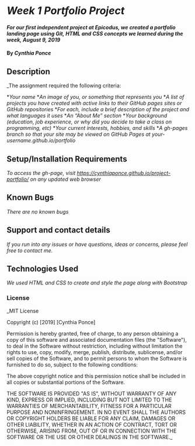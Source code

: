 # _Week 1 Portfolio Project_

#### _For our first independent project at Epicodus, we created a portfolio landing page using Git, HTML and CSS concepts we learned during the week, August 9, 2019_

#### By _**Cynthia Ponce**_

## Description

_The assignment required the following criteria:

*_Your name_
*_An image of you, or something that represents you_
*_A list of projects you have created with active links to their GitHub pages sites or GitHub repositories_
*_For each, include a brief description of the project and what languages it uses_
*_An “About Me” section_
*_Your background (education, job experience, or why did you decide to take a class on programming, etc)_
*_Your current interests, hobbies, and skills_
*_A gh-pages branch so that your site may be viewed on GitHub Pages at your-username.github.io/portfolio_

## Setup/Installation Requirements
_To access the gh-page, visit https://cynthiaponce.github.io/project-portfolio/ on any updated web browser_

## Known Bugs

_There are no known bugs_

## Support and contact details

_If you run into any issues or have questions, ideas or concerns, please feel free to contact me._

## Technologies Used

_We used HTML and CSS to create and style the page along with Bootstrap_

### License
_MIT License

Copyright (c) [2019] [Cynthia Ponce]

Permission is hereby granted, free of charge, to any person obtaining a copy
of this software and associated documentation files (the "Software"), to deal
in the Software without restriction, including without limitation the rights
to use, copy, modify, merge, publish, distribute, sublicense, and/or sell
copies of the Software, and to permit persons to whom the Software is
furnished to do so, subject to the following conditions:

The above copyright notice and this permission notice shall be included in all
copies or substantial portions of the Software.

THE SOFTWARE IS PROVIDED "AS IS", WITHOUT WARRANTY OF ANY KIND, EXPRESS OR
IMPLIED, INCLUDING BUT NOT LIMITED TO THE WARRANTIES OF MERCHANTABILITY,
FITNESS FOR A PARTICULAR PURPOSE AND NONINFRINGEMENT. IN NO EVENT SHALL THE
AUTHORS OR COPYRIGHT HOLDERS BE LIABLE FOR ANY CLAIM, DAMAGES OR OTHER
LIABILITY, WHETHER IN AN ACTION OF CONTRACT, TORT OR OTHERWISE, ARISING FROM,
OUT OF OR IN CONNECTION WITH THE SOFTWARE OR THE USE OR OTHER DEALINGS IN THE
SOFTWARE._
